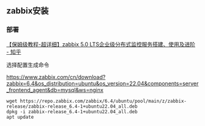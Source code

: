 ## zabbix安装

### 部署

[【保姆级教程-超详细】zabbix 5.0 LTS企业级分布式监控服务搭建、使用及进阶 - 知乎](https://zhuanlan.zhihu.com/p/434879809 )

选择配置生成命令

https://www.zabbix.com/cn/download?zabbix=6.4&os_distribution=ubuntu&os_version=22.04&components=server_frontend_agent&db=mysql&ws=nginx

```shell
wget https://repo.zabbix.com/zabbix/6.4/ubuntu/pool/main/z/zabbix-release/zabbix-release_6.4-1+ubuntu22.04_all.deb
dpkg -i zabbix-release_6.4-1+ubuntu22.04_all.deb
apt update
```

